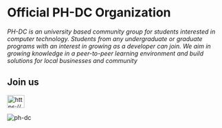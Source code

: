 
# Official PH-DC Organization

*PH-DC is an university based community group for students interested in computer technology. Students from any undergraduate or graduate programs with an interest in growing as a developer can join. We aim in growing knowledge in a peer-to-peer learning environment and build solutions for local businesses and community*

## Join us

<a href="https://discord.gg/https://discord.gg/AY5eaRxMrt" target="blank"><img align="center" src="https://raw.githubusercontent.com/rahuldkjain/github-profile-readme-generator/master/src/images/icons/Social/discord.svg" alt="https://discord.gg/AY5eaRxMrt" height="30" width="40" /></a>
</p>

<p align="left"> <img src="https://komarev.com/ghpvc/?username=ph-dc&label=Profile%20views&color=0e75b6&style=flat" alt="ph-dc" /> </p>


